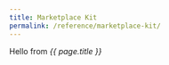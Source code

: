 ```yaml
---
title: Marketplace Kit
permalink: /reference/marketplace-kit/
---
```


Hello from <i>{{ page.title }}</i>
